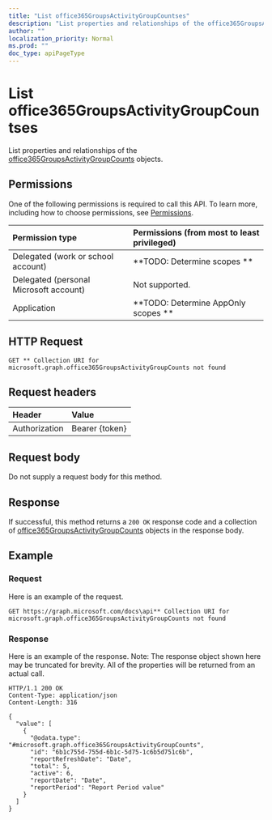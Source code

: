 ```yaml
---
title: "List office365GroupsActivityGroupCountses"
description: "List properties and relationships of the office365GroupsActivityGroupCounts objects."
author: ""
localization_priority: Normal
ms.prod: ""
doc_type: apiPageType
---
```


# List office365GroupsActivityGroupCountses

List properties and relationships of the [office365GroupsActivityGroupCounts](../resources/office365groupsactivitygroupcounts.md) objects.

## Permissions
One of the following permissions is required to call this API. To learn more, including how to choose permissions, see [Permissions](/concepts/permissions-reference.md).

|Permission type|Permissions (from most to least privileged)|
|:---|:---|
|Delegated (work or school account)|**TODO: Determine scopes **|
|Delegated (personal Microsoft account)|Not supported.|
|Application|**TODO: Determine AppOnly scopes **|

## HTTP Request
<!-- {
  "blockType": "ignored"
}
-->
``` http
GET ** Collection URI for microsoft.graph.office365GroupsActivityGroupCounts not found
```

## Request headers
|Header|Value|
|:---|:---|
|Authorization|Bearer {token}|

## Request body
Do not supply a request body for this method.

## Response
If successful, this method returns a `200 OK` response code and a collection of [office365GroupsActivityGroupCounts](../resources/office365groupsactivitygroupcounts.md) objects in the response body.

## Example

### Request
Here is an example of the request.
<!-- {
  "blockType": "request",
  "name": "get_office365groupsactivitygroupcounts"
}
-->
``` http
GET https://graph.microsoft.com/docs\api** Collection URI for microsoft.graph.office365GroupsActivityGroupCounts not found
```

### Response
Here is an example of the response. Note: The response object shown here may be truncated for brevity. All of the properties will be returned from an actual call.
<!-- {
  "blockType": "response",
  "truncated": true,
  "@odata.type": "collection(microsoft.graph.office365groupsactivitygroupcounts)"
}
-->
``` http
HTTP/1.1 200 OK
Content-Type: application/json
Content-Length: 316

{
  "value": [
    {
      "@odata.type": "#microsoft.graph.office365GroupsActivityGroupCounts",
      "id": "6b1c755d-755d-6b1c-5d75-1c6b5d751c6b",
      "reportRefreshDate": "Date",
      "total": 5,
      "active": 6,
      "reportDate": "Date",
      "reportPeriod": "Report Period value"
    }
  ]
}
```

